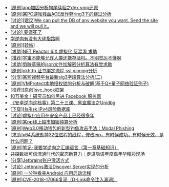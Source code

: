 + [[原创]app加固分析狗尾续貂之dex vmp还原](https://bbs.kanxue.com/thread-285212.htm)
+ [[原创]某PC游戏残血ACE反作弊ring3下的绕过分析](https://bbs.kanxue.com/thread-284667.htm)
+ [[讨论][建议]We can pull the DB of any website you want. Send the site and we will pull it..](https://bbs.kanxue.com/thread-285225.htm)
+ [[讨论] 要饿死了](https://bbs.kanxue.com/thread-284422.htm)
+ [学逆向有没有大佬指路啊](https://bbs.kanxue.com/thread-282832.htm)
+ [[原创][转帖]](https://bbs.kanxue.com/thread-285224.htm)
+ [[求助]NET Reactor 6.X 虚拟化 反混淆 求助](https://bbs.kanxue.com/thread-284862.htm)
+ [[推荐]宇宙不能够允许人类还能存活吗。不明觉厉不懂啊](https://bbs.kanxue.com/thread-282205.htm)
+ [[求助]剪映草稿的json文件加解密分析算法有尝求助](https://bbs.kanxue.com/thread-285223.htm)
+ [[原创]okhttp 证书绑定流程 ssl pinning分析](https://bbs.kanxue.com/thread-285064.htm)
+ [[分享]某短视频平台最新sig3字段算法分析(二)](https://bbs.kanxue.com/thread-285222.htm)
+ [[原创]VMProtect本地授权锁的分析与破解(基于Q*量子网络验证例子)](https://bbs.kanxue.com/thread-285076.htm)
+ [[推荐][原创]svc_hook框架](https://bbs.kanxue.com/thread-284713.htm)
+ [10万美金！研究员如何黑进 Facebook 服务器](https://bbs.kanxue.com/thread-285226.htm)
+ [《安卓逆向这档事》第二十三课、黑盒魔法之Unidbg](https://bbs.kanxue.com/thread-285073.htm)
+ [[下载]HsRisk IPv4风险数据库](https://bbs.kanxue.com/thread-285213.htm)
+ [[讨论]虚拟化应用在安全产品上已经很多年](https://bbs.kanxue.com/thread-285058.htm)
+ [[原创]某pp线上超市加密纯算分析](https://bbs.kanxue.com/thread-284599.htm)
+ [[原创]Web3.0移动钱包的新型钓鱼攻击手法：Modal Phishing](https://bbs.kanxue.com/thread-285228.htm)
+ [[求助]x64系统劫持32位进程的线程，修改eip，有时候成功，有时候无效，是什么问题？](https://bbs.kanxue.com/thread-284720.htm)
+ [[原创]笔记-我要学逆向之汇编语言（第一章基础知识）](https://bbs.kanxue.com/thread-285227.htm)
+ [共探数据可信流通时代的密态新算力｜走进隐语年度嘉年华精彩现场](https://bbs.kanxue.com/thread-285229.htm)
+ [[分享]Jetbrains账户激活方式](https://bbs.kanxue.com/thread-284298.htm)
+ [[讨论] Jetbrains激活Discover Server实现的分析](https://bbs.kanxue.com/thread-283941.htm)
+ [[原创] 一分钟看完Android 应用启动流程](https://bbs.kanxue.com/thread-284686.htm)
+ [[原创]CVE-2018-17066复现（D-Link命令注入漏洞）](https://bbs.kanxue.com/thread-282039.htm)
